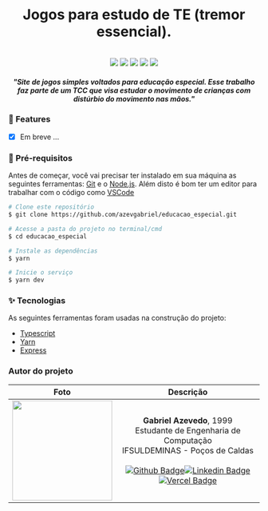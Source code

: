 <h1 align="center">
   Jogos para estudo de TE (tremor essencial).
</h1>

<p align="center">
  <br>
  <img src="https://img.shields.io/github/languages/top/azevgabriel/educacao_especial">
  <img src="https://img.shields.io/github/issues/azevgabriel/educacao_especial">
  <img src="https://img.shields.io/github/forks/azevgabriel/educacao_especial">
  <img src="https://img.shields.io/github/stars/azevgabriel/educacao_especial">
  <img src="https://img.shields.io/static/v1?label=license&message=MIT&color=E51C44">
</p>

<h4 align="center">
<i>"Site de jogos simples voltados para educação especial. Esse trabalho faz parte de um TCC que visa estudar o movimento de crianças com distúrbio do movimento nas mãos."</i>
</h4>

### 🤩 Features

 - [x] Em breve ...

### 🗻 Pré-requisitos

Antes de começar, você vai precisar ter instalado em sua máquina as seguintes ferramentas:
[Git](https://git-scm.com) e o [Node.js](https://nodejs.org/en/).
Além disto é bom ter um editor para trabalhar com o código como [VSCode](https://code.visualstudio.com/)

```bash
# Clone este repositório
$ git clone https://github.com/azevgabriel/educacao_especial.git

# Acesse a pasta do projeto no terminal/cmd
$ cd educacao_especial

# Instale as dependências
$ yarn

# Inicie o serviço
$ yarn dev
```

### ✨ Tecnologias

As seguintes ferramentas foram usadas na construção do projeto:

- [Typescript](https://www.typescriptlang.org/)
- [Yarn](https://yarnpkg.com/)
- [Express](https://expressjs.com/pt-br/)

### Autor do projeto

Foto   | Descrição
:---: | :---:
<img src="https://github.com/azevgabriel.png" width="200" height="200"/>| <strong>Gabriel Azevedo</strong>, 1999 </br> Estudante de Engenharia de Computação </br>IFSULDEMINAS - Poços de Caldas</br></br>[![Github Badge](https://img.shields.io/badge/-Github-000?style=flat-square&logo=Github&logoColor=white&link=https://github.com/azevgabriel)](https://github.com/azevgabriel)[![Linkedin Badge](https://img.shields.io/badge/-LinkedIn-blue?style=flat-square&logo=Linkedin&logoColor=white&link=https://www.linkedin.com/in/azevgabriel/)](https://www.linkedin.com/in/azevgabriel/)[![Vercel Badge](https://img.shields.io/badge/-Vercel-blueviolet?style=flat-square&logo=Vercel&link=https://https://vercel.com/azevgabriel/)](https://vercel.com/azevgabriel/)

